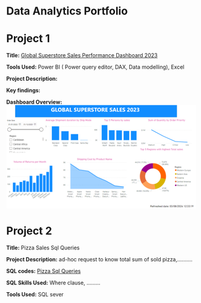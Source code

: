 # Data Analytics Portfolio
# Project 1
**Title:** [Global Superstore Sales Performance Dashboard 2023](https://github.com/Onwano/Onwano.github.io/blob/main/POWER%20BI%20global%20superstore.pbix)

**Tools Used:** Power BI ( Power query editor, DAX, Data modelling), Excel
 
**Project Description:** 
 
**Key findings:**
 
**Dashboard Overview:** 
  ![Superstore](Superstore.png)

# Project 2

**Title:** Pizza Sales Sql Queries


**Project Description:** ad-hoc request to know total sum of sold pizza,..........

**SQL codes:** [Pizza Sql Queries](https://github.com/Onwano/Onwano.github.io/blob/main/Pizza_Sales.Sql)

**SQL Skills Used:** Where clause, .........

**Tools Used:** SQL sever
